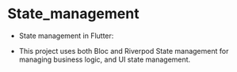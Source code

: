 # State_management

- State management in Flutter:

- This project uses both Bloc and Riverpod State management for managing business logic, and UI state management.
